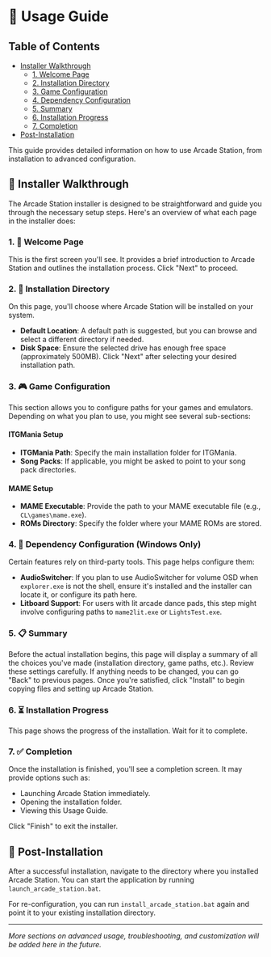 # 📖 Usage Guide

## Table of Contents
- [Installer Walkthrough](#-installer-walkthrough)
  - [1. Welcome Page](#1--welcome-page)
  - [2. Installation Directory](#2--installation-directory)
  - [3. Game Configuration](#3--game-configuration)
  - [4. Dependency Configuration](#4--dependency-configuration-windows-only)
  - [5. Summary](#5--summary)
  - [6. Installation Progress](#6--installation-progress)
  - [7. Completion](#7--completion)
- [Post-Installation](#-post-installation)

This guide provides detailed information on how to use Arcade Station, from installation to advanced configuration.

## 🚀 Installer Walkthrough

The Arcade Station installer is designed to be straightforward and guide you through the necessary setup steps. Here's an overview of what each page in the installer does:

### 1. 👋 Welcome Page
This is the first screen you'll see. It provides a brief introduction to Arcade Station and outlines the installation process. Click "Next" to proceed.

### 2. 📂 Installation Directory
On this page, you'll choose where Arcade Station will be installed on your system.
- **Default Location**: A default path is suggested, but you can browse and select a different directory if needed.
- **Disk Space**: Ensure the selected drive has enough free space (approximately 500MB).
Click "Next" after selecting your desired installation path.

### 3. 🎮 Game Configuration
This section allows you to configure paths for your games and emulators. Depending on what you plan to use, you might see several sub-sections:

#### ITGMania Setup
- **ITGMania Path**: Specify the main installation folder for ITGMania.
- **Song Packs**: If applicable, you might be asked to point to your song pack directories.

#### MAME Setup
- **MAME Executable**: Provide the path to your MAME executable file (e.g., `CL\games\mame.exe`).
- **ROMs Directory**: Specify the folder where your MAME ROMs are stored.

### 4. 🔧 Dependency Configuration (Windows Only)
Certain features rely on third-party tools. This page helps configure them:
- **AudioSwitcher**: If you plan to use AudioSwitcher for volume OSD when `explorer.exe` is not the shell, ensure it's installed and the installer can locate it, or configure its path here.
- **Litboard Support**: For users with lit arcade dance pads, this step might involve configuring paths to `mame2lit.exe` or `LightsTest.exe`.

### 5. 📋 Summary
Before the actual installation begins, this page will display a summary of all the choices you've made (installation directory, game paths, etc.). Review these settings carefully. If anything needs to be changed, you can go "Back" to previous pages.
Once you're satisfied, click "Install" to begin copying files and setting up Arcade Station.

### 6. ⏳ Installation Progress
This page shows the progress of the installation. Wait for it to complete.

### 7. ✅ Completion
Once the installation is finished, you'll see a completion screen. It may provide options such as:
- Launching Arcade Station immediately.
- Opening the installation folder.
- Viewing this Usage Guide.

Click "Finish" to exit the installer.

## 🏁 Post-Installation
After a successful installation, navigate to the directory where you installed Arcade Station. You can start the application by running `launch_arcade_station.bat`.

For re-configuration, you can run `install_arcade_station.bat` again and point it to your existing installation directory.

---

*More sections on advanced usage, troubleshooting, and customization will be added here in the future.* 
